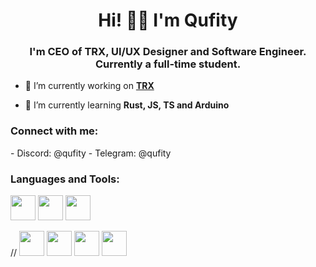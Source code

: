 <h1 align="center">Hi! 👋🏾 I'm Qufity</h1>
<h3 align="center">I'm CEO of TRX, UI/UX Designer and Software Engineer. Currently a full-time student.</h3>

- 📝 I’m currently working on **[TRX](https://trx-roblox.com)**

- 📖 I’m currently learning **Rust, JS, TS and Arduino**

<h3 align="left">Connect with me:</h3>
- Discord: @qufity
- Telegram: @qufity
<p align="left">
</p>
<h3 align="left">Languages and Tools:</h3>
<p align="left"> <img src="https://cdn.jsdelivr.net/gh/devicons/devicon/icons/figma/figma-original.svg" width="40" height="40" /> <img src="https://cdn.jsdelivr.net/gh/devicons/devicon/icons/illustrator/illustrator-plain.svg" width="40" height="40" /> <img src="https://cdn.jsdelivr.net/gh/devicons/devicon/icons/photoshop/photoshop-plain.svg" width="40" height="40" /> </p> //
<img src="https://cdn.jsdelivr.net/gh/devicons/devicon/icons/rust/rust-plain.svg" width="40" height="40" /> <img src="https://cdn.jsdelivr.net/gh/devicons/devicon/icons/nodejs/nodejs-original.svg" width="40" height="40" /> <img src="https://cdn.jsdelivr.net/gh/devicons/devicon/icons/mongodb/mongodb-original.svg" width="40" height="40" /> <img src="https://cdn.jsdelivr.net/gh/devicons/devicon/icons/html5/html5-original.svg" width="40" height="40" />
